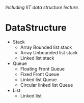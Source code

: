 _Including IIT data structure lecture._

# DataStructure
- Stack
  - Array Bounded list stack
  - Array Unbounded list stack
  - Linked list stack
- Queue
  - Floating Front Queue
  - Fixed Front Queue
  - Linked list Queue
  - Circular linked list Queue
- List
  - Linked list
